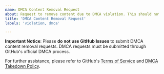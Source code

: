 ```yaml
---
name: DMCA Content Removal Request
about: Request to remove content due to DMCA violation. This should not be done via GitHub Issues.
title: 'DMCA Content Removal Request'
labels: 'violation, dmca'

---
```


**Important Notice**:
Please **do not use GitHub Issues** to submit DMCA content removal requests. DMCA requests must be submitted through GitHub's official DMCA process.

For further assistance, please refer to GitHub's [Terms of Service](https://docs.github.com/en/github/site-policy/github-terms-of-service) and [DMCA Takedown Policy](https://docs.github.com/en/github/site-policy/dmca-takedown-policy).
